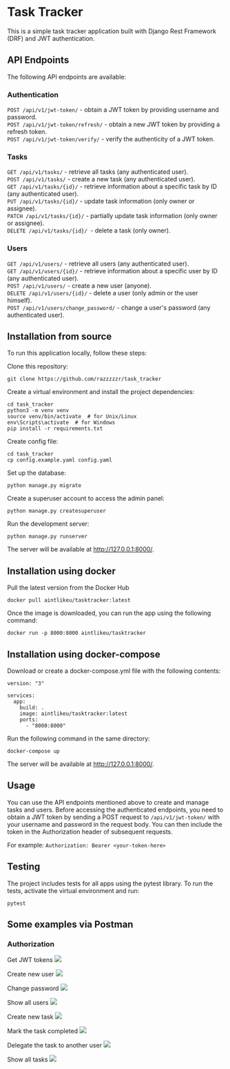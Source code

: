 # Task Tracker
This is a simple task tracker application built with Django Rest Framework (DRF) and JWT authentication.

## API Endpoints
The following API endpoints are available:

### Authentication
`POST /api/v1/jwt-token/` - obtain a JWT token by providing username and password.
<br>`POST /api/v1/jwt-token/refresh/` - obtain a new JWT token by providing a refresh token. 
<br>`POST /api/v1/jwt-token/verify/` - verify the authenticity of a JWT token.

### Tasks
`GET /api/v1/tasks/` - retrieve all tasks (any authenticated user).
<br>`POST /api/v1/tasks/` - create a new task (any authenticated user).
<br>`GET /api/v1/tasks/{id}/` - retrieve information about a specific task by ID (any authenticated user).
<br>`PUT /api/v1/tasks/{id}/` - update task information (only owner or assignee).
<br>`PATCH /api/v1/tasks/{id}/` - partially update task information (only owner or assignee).
<br>`DELETE /api/v1/tasks/{id}/ `- delete a task (only owner).

### Users
`GET /api/v1/users/` - retrieve all users (any authenticated user).
<br>`GET /api/v1/users/{id}/` - retrieve information about a specific user by ID (any authenticated user).
<br>`POST /api/v1/users/` - create a new user (anyone).
<br>`DELETE /api/v1/users/{id}/` - delete a user (only admin or the user himself).
<br>`POST /api/v1/users/change_password/` - change a user's password (any authenticated user).

## Installation from source

To run this application locally, follow these steps:

Clone this repository:
```
git clone https://github.com/razzzzzr/task_tracker
```
Create a virtual environment and install the project dependencies:
```
cd task_tracker
python3 -m venv venv
source venv/bin/activate  # for Unix/Linux
env\Scripts\activate  # for Windows
pip install -r requirements.txt
```
Create config file:
```
cd task_tracker
cp config.example.yaml config.yaml
```
Set up the database:
```
python manage.py migrate
```
Create a superuser account to access the admin panel:
```
python manage.py createsuperuser
```
Run the development server:
```
python manage.py runserver
```
The server will be available at http://127.0.0.1:8000/.

## Installation using docker
Pull the latest version from the Docker Hub
```
docker pull aintlikeu/tasktracker:latest
```
Once the image is downloaded, you can run the app using the following command:
```
docker run -p 8000:8000 aintlikeu/tasktracker
```
## Installation using docker-compose
Download or create a docker-compose.yml file with the following contents:
```
version: "3"

services:
  app:
    build: .
    image: aintlikeu/tasktracker:latest
    ports:
      - "8000:8000"
```
Run the following command in the same directory:
```
docker-compose up
```
The server will be available at http://127.0.0.1:8000/.

## Usage
You can use the API endpoints mentioned above to create and manage tasks and users.
Before accessing the authenticated endpoints, you need to obtain a JWT token by sending a POST request to `/api/v1/jwt-token/` with your username and password in the request body. You can then include the token in the Authorization header of subsequent requests.

For example:
`Authorization: Bearer <your-token-here>`

## Testing
The project includes tests for all apps using the pytest library. To run the tests, activate the virtual environment and run:
```
pytest
```

## Some examples via Postman
### Authorization
Get JWT tokens
![](images/1_get_jwt.png)

Create new user
![](images/2_user_create.png)

Change password
![](images/3_user_change_password.png)

Show all users
![](images/4_user_show_all.png)

Create new task
![](images/5_task_create.png)

Mark the task completed
![](images/6_task_complete.png)

Delegate the task to another user
![](images/7_task_delegate.png)

Show all tasks
![](images/8_task_show_all.png)
